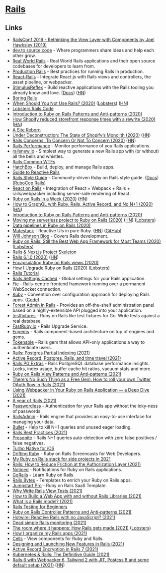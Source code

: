 # [Rails](https://github.com/rails/rails)

## Links

- [RailsConf 2019 - Rethinking the View Layer with Components by Joel Hawksley (2019)](https://www.youtube.com/watch?v=y5Z5a6QdA-M)
- [dev.to source code](https://github.com/thepracticaldev/dev.to) - Where programmers share ideas and help each other grow.
- [Real World Rails](https://github.com/eliotsykes/real-world-rails) - Real World Rails applications and their open source codebases for developers to learn from.
- [Production Rails](https://github.com/ankane/production_rails) - Best practices for running Rails in production.
- [React-Rails](https://github.com/reactjs/react-rails) - Integrate React.js with Rails views and controllers, the asset pipeline, or webpacker.
- [StimulusReflex](https://github.com/hopsoft/stimulus_reflex) - Build reactive applications with the Rails tooling you already know and love. ([Docs](https://docs.stimulusreflex.com/)) ([HN](https://news.ycombinator.com/item?id=25789703))
- [Boring Rails](https://boringrails.com/)
- [When Should You Not Use Rails? (2020)](http://codefol.io/posts/when-should-you-not-use-rails/) ([Lobsters](https://lobste.rs/s/khbupj/when_should_you_not_use_rails)) ([HN](https://news.ycombinator.com/item?id=24057715))
- [Lobsters Rails Code](https://github.com/lobsters/lobsters)
- [Introduction to Ruby on Rails Patterns and Anti-patterns (2020)](https://blog.appsignal.com/2020/08/05/introduction-to-ruby-on-rails-patterns-and-anti-patterns.html)
- [How Shopify reduced storefront response times with a rewrite (2020)](https://engineering.shopify.com/blogs/engineering/how-shopify-reduced-storefront-response-times-rewrite) ([HN](https://news.ycombinator.com/item?id=24228651))
- [A Site Reborn](https://calebhearth.com/a-site-reborn)
- [Under Deconstruction: The State of Shopify’s Monolith (2020)](https://engineering.shopify.com/blogs/engineering/shopify-monolith) ([HN](https://news.ycombinator.com/item?id=24505467))
- [Rails Concerns: To Concern Or Not To Concern (2020)](https://blog.appsignal.com/2020/09/16/rails-concers-to-concern-or-not-to-concern.html) ([HN](https://news.ycombinator.com/item?id=24503022))
- [Rails Performance](https://github.com/igorkasyanchuk/rails_performance) - Monitor performance of you Rails applications.
- [railsnew.io](https://railsnew.io/) - Simplest way to generate a new Rails app with (or without) all the bells and whistles.
- [Rails Common WTFs](https://discuss.rubyonrails.org/t/frequently-wtfed-wtfs/74706)
- [HatchBox](https://www.hatchbox.io/) - Build, deploy, and manage Rails apps.
- [Guide to Reactive Rails](https://github.com/obie/guide-to-reactive-rails)
- [Rails Style Guide](https://github.com/rubocop-hq/rails-style-guide) - Community-driven Ruby on Rails style guide. ([Docs](https://rails.rubystyle.guide/)) ([RuboCop Rails](https://github.com/rubocop-hq/rubocop-rails))
- [React on Rails](https://github.com/shakacode/react_on_rails) - Integration of React + Webpack + Rails + rails/webpacker including server-side rendering of React.
- [Ruby on Rails in a Week (2020)](https://www.simplethread.com/ruby-on-rails-in-a-week/) ([HN](https://news.ycombinator.com/item?id=24934581))
- [How to GraphQL with Ruby, Rails, Active Record, and No N+1 (2020)](https://evilmartians.com/chronicles/how-to-graphql-with-ruby-rails-active-record-and-no-n-plus-one) ([HN](https://news.ycombinator.com/item?id=25037293))
- [Introduction to Ruby on Rails Patterns and Anti-patterns (2020)](https://pragmaticpineapple.com/introduction-to-ruby-on-rails-patterns-and-anti-patterns/)
- [Moving my serverless project to Ruby on Rails (2020)](https://frantic.im/back-to-rails) ([HN](https://news.ycombinator.com/item?id=25100397)) ([Lobsters](https://lobste.rs/s/apt5if/moving_my_serverless_project_ruby_on))
- [Data pipelines in Ruby on Rails (2020)](https://coreym.info/data-pipelines-in-ruby-on-rails/)
- [Matestack](https://matestack.io/) - Reactive UIs in pure Ruby. ([HN](https://news.ycombinator.com/item?id=25175172)) ([GitHub](https://github.com/matestack))
- [Will Johnson Blog](https://williamjohnson.dev/) - Covers Rails development.
- [Ruby on Rails: Still the Best Web App Framework for Most Teams (2020)](https://naildrivin5.com/blog/2020/11/23/rails-is-the-best-choice-for-most-teams.html) ([Lobsters](https://lobste.rs/s/unafsx/ruby_on_rails_still_best_web_app_framework))
- [Rails & Next.js Project Skeleton](https://github.com/pch/rails-nextjs-docker-skeleton)
- [Rails 6.1.0 (2020)](https://github.com/rails/rails/releases/tag/v6.1.0) ([HN](https://news.ycombinator.com/item?id=25364234))
- [Encapsulating Ruby on Rails views (2020)](https://github.blog/2020-12-15-encapsulating-ruby-on-rails-views/)
- [How I Upgrade Ruby on Rails (2020)](https://t27duck.com/posts/8-how-i-upgrade-ruby-on-rails) ([Lobsters](https://lobste.rs/s/ut2i1t/how_i_upgrade_ruby_on_rails))
- [Rails Tutorial](https://www.railstutorial.org/)
- [Rails Settings Cached](https://github.com/huacnlee/rails-settings-cached) - Global settings for your Rails application.
- [Fie](https://github.com/raen79/fie) - Rails-centric frontend framework running over a permanent WebSocket connection.
- [Kuby](https://getkuby.io/) - Convention over configuration approach for deploying Rails apps. ([Code](https://github.com/getkuby/kuby-core))
- [Forest Admin in Rails](https://www.forestadmin.com/) - Provides an off-the-shelf administration panel based on a highly-extensible API plugged into your application.
- [testfixtures](https://github.com/go-testfixtures/testfixtures) - Ruby on Rails like test fixtures for Go. Write tests against a real database.
- [FastRuby.io](https://www.fastruby.io/) - Rails Upgrade Service.
- [Engems](https://github.com/palkan/engems) - Rails component-based architecture on top of engines and gems.
- [Tokenable](https://github.com/tokenable/tokenable-ruby) - Rails gem that allows API-only applications a way to authenticate users.
- [Rails: Postgres Partial Indexing (2021)](https://www.johnnunemaker.com/rails-postgres-partial-indexing/)
- [Active Record, Postgres, Rails, and time travel (2021)](https://evilmartians.com/chronicles/logidze-1-0-active-record-postgresql-rails-and-time-travel)
- [Rails PG Extras](https://github.com/pawurb/rails-pg-extras) - Rails PostgreSQL database performance insights. Locks, index usage, buffer cache hit ratios, vacuum stats and more.
- [Ruby on Rails View Patterns and Anti-patterns (2021)](https://blog.appsignal.com/2021/02/10/ruby-on-rails-view-patterns-and-anti-patterns.html)
- [There's No Such Thing as a Free Gem: How to roll your own Twitter OAuth flow in Rails (2021)](https://blog.testdouble.com/posts/2021-02-11-theres-no-such-thing-as-a-free-gem/)
- [Using Webpacker in Your Ruby on Rails Application — a Deep Dive (2021)](https://blog.appsignal.com/2021/02/17/using-webpacker-in-your-ruby-on-rails-app-deep-dive.html)
- [A year of Rails (2021)](https://macwright.com/2021/02/18/a-year-of-rails.html)
- [Passwordless](https://github.com/mikker/passwordless) - Authentication for your Rails app without the icky-ness of passwords.
- [RailsAdmin](https://github.com/sferik/rails_admin) - Rails engine that provides an easy-to-use interface for managing your data.
- [Bullet](https://github.com/flyerhzm/bullet) - Help to kill N+1 queries and unused eager loading.
- [Rails Best Practices (2021)](https://www.youtube.com/watch?v=vw7PlBvLq9k)
- [Prosopite](https://github.com/charkost/prosopite) - Rails N+1 queries auto-detection with zero false positives / false negatives.
- [Turbo Native for iOS](https://www.driftingruby.com/episodes/turbo-native-for-ios)
- [Drifting Ruby](https://www.driftingruby.com/) - Ruby on Rails Screencasts for Web Developers.
- [My Ruby on Rails stack for side projects in 2021](https://www.mskog.com/posts/my-recommended-rails-stack-in-2021/)
- [Rails: How to Reduce Friction at the Authorization Layer (2021)](https://www.johnnunemaker.com/rails-authorization/)
- [Noticed](https://github.com/excid3/noticed) - Notifications for Ruby on Rails applications.
- [GoRails](https://gorails.com/) - Learn Ruby on Rails.
- [Rails Bytes](https://railsbytes.com/) - Templates to enrich your Ruby on Rails apps.
- [Jumpstart Pro](https://jumpstartrails.com/) - Ruby on Rails SaaS Template.
- [Why Write Rails View Tests (2021)](https://pragmaticpineapple.com/why-write-rails-view-tests/)
- [How to Build a Web App with and without Rails Libraries (2021)](https://shopify.engineering/building-web-app-ruby-rails)
- [What is a Rails model? (2021)](https://www.codewithjason.com/what-is-a-rails-model/)
- [Rails Testing for Beginners](https://www.codewithjason.com/rails-testing-for-beginners/)
- [Ruby on Rails Controller Patterns and Anti-patterns (2021)](https://blog.appsignal.com/2021/04/14/ruby-on-rails-controller-patterns-and-anti-patterns.html)
- [Hotwire: Reactive Rails with no JavaScript? (2021)](https://evilmartians.com/chronicles/hotwire-reactive-rails-with-no-javascript)
- [Dead simple Rails monitoring (2021)](http://tomrothe.de/posts/dead-simple-rails-monitoring.html)
- [The room where it happens: How Rails gets made (2021)](https://schneems.com/2021/05/12/the-room-where-it-happens-how-rails-gets-made/) ([Lobsters](https://lobste.rs/s/j1gmob/room_where_it_happens_how_rails_gets_made))
- [How I organize my Rails apps (2021)](https://www.codewithjason.com/organize-rails-apps/)
- [Cells](https://github.com/trailblazer/cells) - View components for Ruby and Rails.
- [Designing and Launching New Features in Rails (2021)](https://blog.engineyard.com/ruby-unbundled-design-and-launch-features-in-rails)
- [Active Record Encryption in Rails 7 (2021)](https://hint.io/blog/Active-Record-Encryption)
- [Kubernetes & Rails: The Definitive Guide (2021)](https://kubernetes-rails.com/)
- [Rails 6 with Webpacker 6, Tailwind 2 with JIT, Postcss 8 and some default setup (2021)](https://nauman.medium.com/my-rails-project-default-setup-a577677703d2) ([HN](https://news.ycombinator.com/item?id=28188255))
